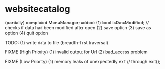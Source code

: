 websitecatalog
==============
(partially) completed MenuManager;
added:
(1) bool isDataModified; // checks if data had been modified after open
(2) save option
(3) save as option
(4) quit option

TODO:
(1) write data to file (breadth-first traversal)

FIXME (High Priority)
(1) invalid output for Url
(2) bad_access problem

FIXME (Low Priority)
(1) memory leaks of unexpectedly exit // through exit();